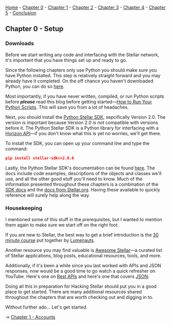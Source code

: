 [Home](README.md) - [Chapter 0](0-setup.md) - [Chapter 1](1-accounts.md) - [Chapter 2](2-payments.md) - [Chapter 3](3-assets.md) - [Chapter 4](4-decentralized-exchange.md) - [Chapter 5](5-path-payments.md) - [Conclusion](6-conclusion.md)

## Chapter 0 - Setup

### Downloads

Before we start writing any code and interfacing with the Stellar network, it's important that you have things set up and ready to go.

Since the following chapters only use Python you should make sure you have Python installed. This step is relatively straight forward and you may already have it completed. On the off chance you haven't downloaded Python, you can do so [here](https://www.python.org/).

Most importantly, if you have never written, compiled, or run Python scripts before ***please*** read this blog before getting started—[How to Run Your Python Scripts](https://realpython.com/run-python-scripts/). This will save you from a lot of headaches. 

Next, you should install the [Python Stellar SDK](https://github.com/StellarCN/py-stellar-base), sepcifically Version 2.0. The version is important because Version 2.0 *is not* compatible with versions before it. The Python Stellar SDK is a Python library for interfacing with a [Horizon API](https://horizon.stellar.org/)—if you don't know what this is yet no worries, we'll get there.

To install the SDK, you can open up your command line and type the command:

``` json
pip install stellar-sdk==2.0.0

```

Lastly, the Python Stellar SDK's documentation can be found [here](https://stellar-sdk.readthedocs.io/en/latest/). The docs include code examples, descriptions of the objects and classes we'll use, and all the other good stuff you'll need to know. Much of the information presented throughout these chapters is a combination of the [SDK docs](https://stellar-sdk.readthedocs.io/en/latest/) and the [docs from Stellar.org](https://www.stellar.org/developers/guides/get-started/). Having these available to quickly reference will surely help along the way.


### Housekeeping

I mentioned some of this stuff in the prerequisites, but I wanted to mention them again to make sure we start off on the right foot.

If you are new to Stellar, the best way to get a brief introduction is the [30 minute course](https://www.lumenauts.com/courses/stellar-overview-course) put together by [Lumenauts](https://www.lumenauts.com).

Another resource you may find valuable is [Awesome Stellar](https://awesomestellar.com/)—a curated list of Stellar applications, blog posts, educational resources, tools, and more.

Additionally, if it's been a while since you last worked with APIs and JSON responses, now would be a good time to go watch a quick refresher on YouTube. Here's one on [Rest APIs](https://youtu.be/7YcW25PHnAA) and here's one that covers [JSON](https://youtu.be/iiADhChRriM).

Doing all this in preparation for Hacking Stellar should put you in a good place to get started. There are many additional resources shared throughout the chapters that are worth checking out and digging in to.

Without further ado... Let's get started.

→ [Chapter 1 - Accounts](1-accounts.md)
